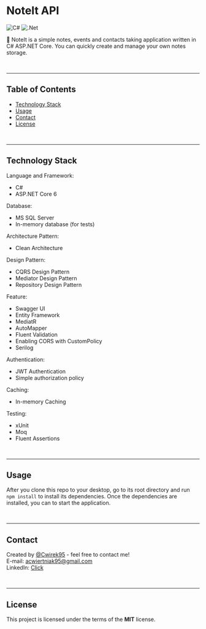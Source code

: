 ﻿# NoteIt API
 
 ![C#](https://img.shields.io/badge/c%23-%23239120.svg?style=for-the-badge&logo=c-sharp&logoColor=white)
 ![.Net](https://img.shields.io/badge/.NET-5C2D91?style=for-the-badge&logo=.net&logoColor=white)

📝 NoteIt is a simple notes, events and contacts taking application written in C# ASP.NET Core. You can quickly create and manage your own notes storage.

<br>

---
## Table of Contents
* [Technology Stack](#technology-stack)
* [Usage](#usage)
* [Contact](#contact)
* [License](#license)

<br>

---
## Technology Stack

Language and Framework:
- C#
- ASP.NET Core 6

Database:
- MS SQL Server
- In-memory database (for tests)

Architecture Pattern:
- Clean Architecture

Design Pattern:
- CQRS Design Pattern
- Mediator Design Pattern
- Repository Design Pattern

Feature:
- Swagger UI
- Entity Framework
- MediatR
- AutoMapper
- Fluent Validation
- Enabling CORS with CustomPolicy
- Serilog

Authentication:
- JWT Authentication
- Simple authorization policy

Caching:
- In-memory Caching

Testing:
- xUnit
- Moq
- Fluent Assertions

<br>

---
## Usage
After you clone this repo to your desktop, go to its root directory and run `npm install` to install its dependencies.
Once the dependencies are installed, you can to start the application.

<br>

---
## Contact
Created by [@Cwirek95](https://github.com/Cwirek95) - feel free to contact me! <br>
E-mail: acwiertniak95@gmail.com
<br>
LinkedIn: [Click](linkedin.com/in/andrzej-ćwiertniak-155221238)

<br>

---
## License
This project is licensed under the terms of the **MIT** license.
